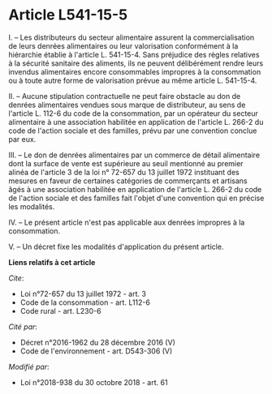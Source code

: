 # Article L541-15-5

I. – Les distributeurs du secteur alimentaire assurent la commercialisation de leurs denrées alimentaires ou leur
valorisation conformément à la hiérarchie établie à l'article L. 541-15-4. Sans préjudice des règles relatives à la sécurité
sanitaire des aliments, ils ne peuvent délibérément rendre leurs invendus alimentaires encore consommables impropres à la
consommation ou à toute autre forme de valorisation prévue au même article L. 541-15-4.

II. – Aucune stipulation contractuelle ne peut faire obstacle au don de denrées alimentaires vendues sous marque de
distributeur, au sens de l'article L. 112-6 du code de la consommation, par un opérateur du secteur alimentaire à une
association habilitée en application de l'article L. 266-2 du code de l'action sociale et des familles, prévu par une
convention conclue par eux.

III. – Le don de denrées alimentaires par un commerce de détail alimentaire dont la surface de vente est supérieure au seuil
mentionné au premier alinéa de l'article 3 de la loi n° 72-657 du 13 juillet 1972 instituant des mesures en faveur de
certaines catégories de commerçants et artisans âgés à une association habilitée en application de l'article L. 266-2 du code
de l'action sociale et des familles fait l'objet d'une convention qui en précise les modalités.

IV. – Le présent article n'est pas applicable aux denrées impropres à la consommation.

V. – Un décret fixe les modalités d'application du présent article.

**Liens relatifs à cet article**

_Cite_:

  - Loi n°72-657 du 13 juillet 1972 - art. 3
  - Code de la consommation - art. L112-6
  - Code rural - art. L230-6

_Cité par_:

  - Décret n°2016-1962 du 28 décembre 2016 (V)
  - Code de l'environnement - art. D543-306 (V)

_Modifié par_:

  - Loi n°2018-938 du 30 octobre 2018 - art. 61
